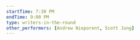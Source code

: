 ```yaml
---
startTime: 7:30 PM
endTime: 9:00 PM
type: writers-in-the-round
other_performers: [Andrew Nieporent, Scott Jung]
---
```

